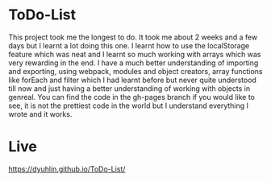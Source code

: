# ToDo-List
This project took me the longest to do. It took me about 2 weeks and a few days but I learnt a lot doing this one. I learnt how to use the localStorage feature which was neat and I learnt so much working with arrays which was very rewarding in the end. I have a much better understanding of importing and exporting, using webpack, modules and object creators, array functions like forEach and filter which I had learnt before but never quite understood till now and just having a better understanding of working with objects in genreal.
You can find the code in the gh-pages branch if you would like to see, it is not the prettiest code in the world but I understand everything I wrote and it works.

# Live
https://dyuhlin.github.io/ToDo-List/
